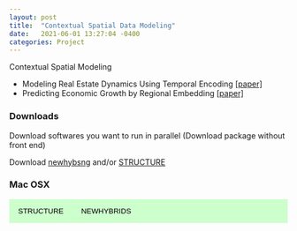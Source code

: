 ```yaml
---
layout: post
title:  "Contextual Spatial Data Modeling"
date:   2021-06-01 13:27:04 -0400
categories: Project
---
```


Contextual Spatial Modeling<br>

- Modeling Real Estate Dynamics Using Temporal Encoding <a href="">[paper]</a>
- Predicting Economic Growth by Regional Embedding <a href="https://dl.acm.org/doi/abs/10.1145/3340531.3411882">[paper]</a>

<style>
	.dropdown-menu>.active {
           background-color: #39ac39;
        }
	.img-fluid{border:1px solid #ccc;margin:5px 5px 5px 0px}
	.step_head{font-size:1.25em;color:#39ac39;font-weight:bold;    border-bottom: 1.3px solid #39ac39;margin-top:10px;}
	.sub_head{font-size:0.85em;color:#39ac39;font-weight:bold;margin-bottom:2px;}
	.doc-content p{font-size:0.9em;margin-bottom:2px;}
	h2{font-size:1.25em;}
	.target-title{color:#C03D96;font-weight:bold;text-decoration:underline}
    	/* Style the tab */
	.tab {
	  overflow: hidden;
	  background-color: #ccffcc;
	}

	/* Style the buttons that are used to open the tab content */
	.tab button {
	  background-color: inherit;
	  float: left;
	  border: none;
	  outline: none;
	  cursor: pointer;
	  padding: 14px 16px;
	  transition: 0.3s;
	}

	/* Change background color of buttons on hover */
	.tab button:hover {
	  background-color: #39ac39;
	}

	/* Create an active/current tablink class */
	.tab button.active {
	  background-color: #39ac39;
          color: #FFFFFF;
	}

	/* Style the tab content */
	.tabcontent {
	  display: none;
	  padding: 6px 12px;
	  border-top: none;
	}
 </style>

<link href="assets/css/bootstrap.min.css" rel="stylesheet">
<link href="assets/css/default.css" rel="stylesheet">
<link href="assets/css/app.css" rel="stylesheet">

### Downloads

<p>Download softwares you want to run in parallel (Download package without front end)
<p class="alert alert-info">Download <a class="alert-link" href="https://github.com/eriqande/newhybrids/tree/master/bin/OSX">newhybsng</a> and/or <a class="alert-link" href="https://web.stanford.edu/group/pritchardlab/structure_software/release_versions/v2.3.4/html/structure.html">STRUCTURE</a></p>

<div class="tab-pane fade in active" id="overview_mac">
<h3>Mac OSX</h3>
<div class="tab">
<button class="tablinks" onclick="show(event, 'mac_structure')">
        STRUCTURE
</button>
<button class="tablinks" onclick="show(event, 'mac_newhybrids')">
        NEWHYBRIDS
</button>
</div>

<!--mac structure-->
<div class="tabcontent" id="mac_structure" style="display:none;">
<h3 class="step_head">Step 1</h3>
<div class="row">
<div class="col-md-6">
<img src="assets/mac/s1.png" style="float:left" height=200pt />
</div>
<div class="col-md-6">
Choose STRUCTURE.
</div>
</div>


<h3 class="step_head">Step 5</h3>
<div class="row">
<div class="col-md-6">
<img src="assets/mac/s5.png" style="float:left" width=200pt />
<img src="assets/mac/s6.png" style="float:right" height=200pt />
<img src="assets/mac/s7.png" style="float:left; padding-top: 10px;" width=200pt />
</div>
<div class="col-md-6">
If the job is finished without error, please check output folders.
If there is an error, please check stdout folders.
</div>
</div>
</div><!--mac_structure-->

<div class="tabcontent" id="mac_newhybrids" style="display:none;">
<h3 class="step_head">Step 1</h3>
<div class="row">
<div class="col-md-6">
<img src="assets/img/mac1.png" style="float:left" height=150pt />
</div>
<div class="col-md-6">
Choose newhybrids.
</div>
</div>

<h3 class="step_head">Step 2</h3>
<div class="row">
<div class="col-md-6">
<img src="assets/img/mac2.png" style="float:left" height=280pt />
</div>
<div class="col-md-6">
STRUCTURE
</div>
</div>
</div><!--mac_newhybrids-->
</div>

<script src="assets/js/jquery.min.js"></script>
<script src="assets/js/bootstrap.min.js"></script>
<script src="assets/js/highlight.pack.js"></script>
<script>hljs.initHighlightingOnLoad();</script>
<script src="assets/js/app.js"></script>
<script src="assets/js/test.js"></script>